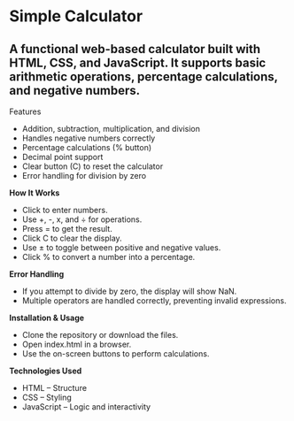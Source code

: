 # Simple Calculator
## A functional web-based calculator built with HTML, CSS, and JavaScript. It supports basic arithmetic operations, percentage calculations, and negative numbers.

Features
  - Addition, subtraction, multiplication, and division
  - Handles negative numbers correctly
  - Percentage calculations (% button)
  - Decimal point support
  - Clear button (C) to reset the calculator
  - Error handling for division by zero   

 **How It Works**
 - Click to enter numbers.
 - Use +, -, x, and ÷ for operations.
 - Press = to get the result.
 - Click C to clear the display.
 - Use ± to toggle between positive and negative values.
 - Click % to convert a number into a percentage.

**Error Handling**
 - If you attempt to divide by zero, the display will show NaN.
 - Multiple operators are handled correctly, preventing invalid expressions.

**Installation & Usage**
 - Clone the repository or download the files.
 - Open index.html in a browser.
 - Use the on-screen buttons to perform calculations.
   
**Technologies Used**
 - HTML – Structure
 - CSS – Styling
 - JavaScript – Logic and interactivity
